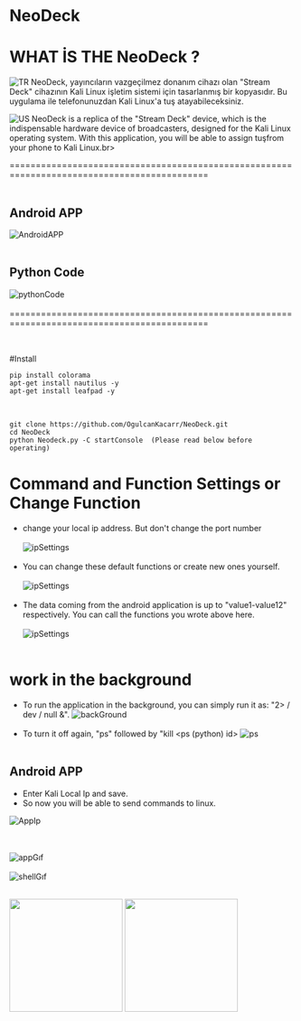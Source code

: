 # NeoDeck

# WHAT İS THE NeoDeck ?

![TR](https://github.com/OgulcanKacarr/option/blob/main/turkey.png)
NeoDeck, yayıncıların vazgeçilmez donanım cihazı olan "Stream Deck" cihazının Kali Linux işletim sistemi için tasarlanmış bir kopyasıdır. Bu uygulama ile telefonunuzdan Kali Linux'a tuş atayabileceksiniz.

![US](https://github.com/OgulcanKacarr/option/blob/main/us.png)
NeoDeck is a replica of the "Stream Deck" device, which is the indispensable hardware device of broadcasters, designed for the Kali Linux operating system. With this application, you will be able to assign tuşfrom your phone to Kali Linux.br><br>

============================================================================================<br><br>
## Android APP
![AndroidAPP](https://github.com/OgulcanKacarr/NeoDeck/blob/main/Images/ApMenu.jpg)<br><br>
## Python Code
![pythonCode](https://github.com/OgulcanKacarr/NeoDeck/blob/main/Images/working.png)<br><br>
============================================================================================<br><br>
## 
#Install<br>
```
pip install colorama
apt-get install nautilus -y
apt-get install leafpad -y

```
<br>

```
git clone https://github.com/OgulcanKacarr/NeoDeck.git
cd NeoDeck
python Neodeck.py -C startConsole  (Please read below before operating)

```
# Command and Function Settings or Change Function

- change your local ip address. But don't change the port number<br><br>
![ipSettings](https://github.com/OgulcanKacarr/NeoDeck/blob/main/Images/ipSettings.png)<br><br>
- You can change these default functions or create new ones yourself.<br><br>
![ipSettings](https://github.com/OgulcanKacarr/NeoDeck/blob/main/Images/changeFunc.png)<br><br>
- The data coming from the android application is up to "value1-value12" respectively. You can call the functions you wrote above here.<br><br>
![ipSettings](https://github.com/OgulcanKacarr/NeoDeck/blob/main/Images/getAppValue.png)<br><br>

# work in the background

- To run the application in the background, you can simply run it as: "2> / dev / null &".
![backGround](https://github.com/OgulcanKacarr/NeoDeck/blob/main/Images/background.png)<br><br>
- To turn it off again, "ps" followed by "kill <ps (python) id>
![ps](https://github.com/OgulcanKacarr/NeoDeck/blob/main/Images/psandkill.png)<br><br>

## Android APP

- Enter Kali Local Ip and save.<br>
- So now you will be able to send commands to linux.

![AppIp](https://github.com/OgulcanKacarr/NeoDeck/blob/main/Images/LoginAppIp.png)<br><br><br>


![appGıf](https://github.com/OgulcanKacarr/NeoDeck/blob/main/Images/app.gif)<br><br>
![shellGıf](https://github.com/OgulcanKacarr/NeoDeck/blob/main/Images/shell.gif)<br><br>

<p float="left">
  <img src="https://github.com/OgulcanKacarr/NeoDeck/blob/main/Images/app.gif" width="200" />
  <img src="https://github.com/OgulcanKacarr/NeoDeck/blob/main/Images/shell.gif" width="200" /> 
</p>

